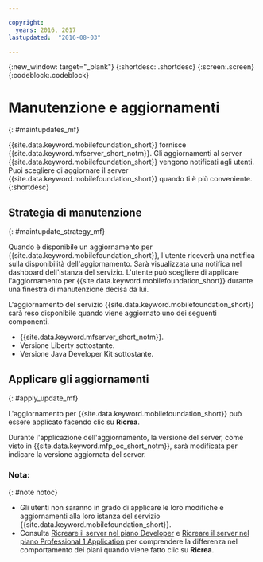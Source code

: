 ```yaml
---

copyright:
  years: 2016, 2017
lastupdated:  "2016-08-03"

---
```


{:new_window: target="_blank"}
{:shortdesc: .shortdesc}
{:screen:.screen}
{:codeblock:.codeblock}

# Manutenzione e aggiornamenti
{: #maintupdates_mf}

{{site.data.keyword.mobilefoundation_short}} fornisce {{site.data.keyword.mfserver_short_notm}}<!-- on {{site.data.keyword.containerlong}} as a container group-->. Gli aggiornamenti al server {{site.data.keyword.mobilefoundation_short}} vengono notificati agli utenti. Puoi scegliere di aggiornare il server {{site.data.keyword.mobilefoundation_short}} quando ti è più conveniente.
{:shortdesc}

## Strategia di manutenzione
{: #maintupdate_strategy_mf}

Quando è disponibile un aggiornamento per {{site.data.keyword.mobilefoundation_short}}, l'utente riceverà una notifica sulla disponibilità dell'aggiornamento.  Sarà visualizzata una notifica nel dashboard dell'istanza del servizio. L'utente può scegliere di applicare l'aggiornamento per {{site.data.keyword.mobilefoundation_short}} durante una finestra di manutenzione decisa da lui.

L'aggiornamento del servizio {{site.data.keyword.mobilefoundation_short}} sarà reso disponibile quando viene aggiornato uno dei seguenti componenti.

* {{site.data.keyword.mfserver_short_notm}}.
* Versione Liberty sottostante.
* Versione Java Developer Kit sottostante.


## Applicare gli aggiornamenti
{: #apply_update_mf}

L'aggiornamento per {{site.data.keyword.mobilefoundation_short}} può essere applicato facendo clic su **Ricrea**.

Durante l'applicazione dell'aggiornamento, la versione del server, come visto in {{site.data.keyword.mfp_oc_short_notm}}, sarà modificata per indicare la versione aggiornata del server.

### Nota:
{: #note notoc}

* Gli utenti non saranno in grado di applicare le loro modifiche e aggiornamenti alla loro istanza del servizio {{site.data.keyword.mobilefoundation_short}}.
* Consulta [Ricreare il server nel piano Developer](c_using_mfs_p1.html#recreate_mobilefoundation_p1) e [Ricreare il server nel piano Professional 1 Application](c_using_mfs_p2.html#recreate_mobilefoundation_p2) per comprendere la differenza nel comportamento dei piani quando viene fatto clic su **Ricrea**.
